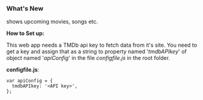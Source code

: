 ### What's New

shows upcoming movies, songs etc.

**How to Set up:**

This web app needs a TMDb api key to fetch data from it's site.
You need to get a key and assign that as a string to property named '*tmdbAPIkey*' of object named '*apiConfig*' in the file *configfile.js* in the root folder.

**configfile.js**:

```
var apiConfig = {
  tmdbAPIkey: '<API key>',
};
```
